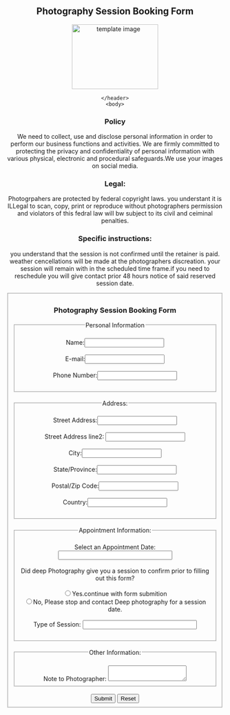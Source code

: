 <html>
<head>
<title> Photography Session Booking Form</title>
<link rel="stylesheet" href="form.css">
<script type="text/javascript" src = "form.js"></script>
</head>	    
	<header>
	<h2> Photography Session Booking Form</h2>
	<div id="banner"><img src="deep.jpeg" alt="template image" align="center"  height="150px" width="200px"  >    
	</div>
   
    
	</header>
	<body>
<div>
<h3>Policy</h3>
</p>We need to collect, use and disclose personal information in order to perform our business functions and activities. We are firmly committed to protecting the privacy and confidentiality of personal information with various physical, electronic and procedural safeguards.We use your images on social media.  </p>
<h3>Legal:</h3><p> Photogrpahers are protected by federal copyright laws. you understant it is ILLegal to scan, copy, print or reproduce without photographers permission and violators of this fedral law will bw subject to its civil and ceiminal penalties. 
</p>
<h3>Specific instructions:</h3><p>you understand that the session is not confirmed until the retainer is paid. weather cencellations will be made at the photographers discreation. your session will remain with in the scheduled time frame.if you need to reschedule you will give contact prior 48 hours notice of said reserved session date. </p></div>
<div id="container">
<main>

<form name="RegForm" action="/submit.php" 
          onsubmit="return GEEKFORGEEKS()" method="post">
<fieldset><h3 align="center"> Photography Session Booking Form</h3>
<fieldset><br>
<legend>Personal Information</legend>
 Name:<input type="text" name="Name"><br><br>
 E-mail:<input type="text"  name="Email"><br><br>
 Phone Number:<input type="text"  name="ph"><br><br>
 </fieldset><br>
<fieldset>
<legend>Address:</legend><br>
Street Address:<input type="text" name="Address"><br><br>
Street Address line2: <input type="text" name="Address2"><br><br>
City:<input type="text" name="City"><br><br>
State/Province:<input type="text" name="state"><br><br>
Postal/Zip Code:<input type="text" name="Postal"><br><br>
Country:<input type="text" name="Country"><br><br></fieldset><br>

<fieldset>
<legend>Appointment Information:</legend><br>
 Select an Appointment Date:
  <input type="text" size="30" name="date"><br><br>
	Did deep Photography give you a session to confirm prior to filling out this form?<br><br>
	<input type="radio" name="Yes">Yes.continue with form submition<br>
	<input type="radio" name="no">No, Please stop and contact Deep photography for a session date.<br><br>
	Type of Session:
	 <input type="text" size="30" name="type"><br><br>
</fieldset><br>
	<fieldset>
<legend>Other Information:</legend><br>
	Note to Photographer:
	<textarea></textarea>
	</fieldset><br>
	<center>
	<input type="Submit" name="submit">
	<input type="Reset" name="Reset"></center>
</form></select></fieldset></div></fieldset></form></main>
</html>


